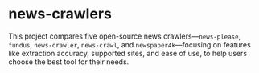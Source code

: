 # news-crawlers
This project compares five open-source news crawlers—`news-please`, `fundus`, `news-crawler`, `news-crawl`, and `newspaper4k`—focusing on features like extraction accuracy, supported sites, and ease of use, to help users choose the best tool for their needs.
